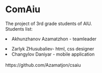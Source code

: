 # ComAiu
The project of 3rd grade students of AIU.<br> 
Students list: <li>Akhunzhanov Azamatzhon - teamleader </li>
<li>Zarlyk ZHusubaliev- html, css designer</li>
<li>Changylov Daniyar - mobile application</li><br>
https://github.com/Azamatjon/csaiu

